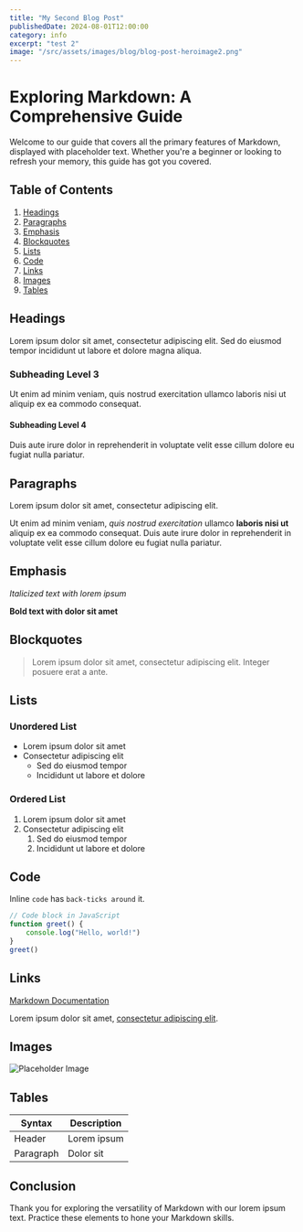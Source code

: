 ```yaml
---
title: "My Second Blog Post"
publishedDate: 2024-08-01T12:00:00
category: info
excerpt: "test 2"
image: "/src/assets/images/blog/blog-post-heroimage2.png"
---
```


# Exploring Markdown: A Comprehensive Guide

Welcome to our guide that covers all the primary features of Markdown, displayed with placeholder text. Whether you're a beginner or looking to refresh your memory, this guide has got you covered.

## Table of Contents

1. [Headings](#headings)
2. [Paragraphs](#paragraphs)
3. [Emphasis](#emphasis)
4. [Blockquotes](#blockquotes)
5. [Lists](#lists)
6. [Code](#code)
7. [Links](#links)
8. [Images](#images)
9. [Tables](#tables)

## Headings

Lorem ipsum dolor sit amet, consectetur adipiscing elit. Sed do eiusmod tempor incididunt ut labore et dolore magna aliqua.

### Subheading Level 3

Ut enim ad minim veniam, quis nostrud exercitation ullamco laboris nisi ut aliquip ex ea commodo consequat.

#### Subheading Level 4

Duis aute irure dolor in reprehenderit in voluptate velit esse cillum dolore eu fugiat nulla pariatur.

## Paragraphs

Lorem ipsum dolor sit amet, consectetur adipiscing elit.

Ut enim ad minim veniam, _quis nostrud exercitation_ ullamco **laboris nisi ut** aliquip ex ea commodo consequat. Duis aute irure dolor in reprehenderit in voluptate velit esse cillum dolore eu fugiat nulla pariatur.

## Emphasis

_Italicized text with lorem ipsum_

**Bold text with dolor sit amet**

## Blockquotes

> Lorem ipsum dolor sit amet, consectetur adipiscing elit. Integer posuere erat a ante.

## Lists

### Unordered List

-   Lorem ipsum dolor sit amet
-   Consectetur adipiscing elit
    -   Sed do eiusmod tempor
    -   Incididunt ut labore et dolore

### Ordered List

1. Lorem ipsum dolor sit amet
2. Consectetur adipiscing elit
    1. Sed do eiusmod tempor
    2. Incididunt ut labore et dolore

## Code

Inline `code` has `back-ticks around` it.

```javascript
// Code block in JavaScript
function greet() {
    console.log("Hello, world!")
}
greet()
```

## Links

[Markdown Documentation](https://www.markdownguide.org/)

Lorem ipsum dolor sit amet, [consectetur adipiscing elit](https://www.example.com).

## Images

![Placeholder Image](https://via.placeholder.com/150)

## Tables

| Syntax    | Description |
| --------- | ----------- |
| Header    | Lorem ipsum |
| Paragraph | Dolor sit   |

## Conclusion

Thank you for exploring the versatility of Markdown with our lorem ipsum text. Practice these elements to hone your Markdown skills.
